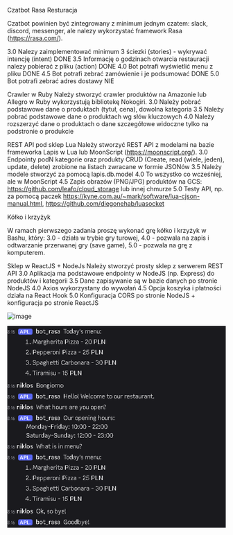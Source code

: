 Czatbot Rasa Resturacja

Czatbot powinien być zintegrowany z minimum jednym czatem: slack,
discord, messenger, ale nalezy wykorzystać framework Rasa
(https://rasa.com/).

3.0 Nalezy zaimplementować minimum 3 ściezki (stories) - wykrywać
intencję (intent) DONE
3.5 Informację o godzinach otwarcia restauracji nalezy pobierać z
pliku (action) DONE
4.0 Bot potrafi wyświetlić menu z pliku DONE
4.5 Bot potrafi zebrać zamówienie i je podsumować DONE
5.0 Bot potrafi zebrać adres dostawy NIE



Crawler w Ruby
Należy stworzyć crawler produktów na Amazonie lub Allegro w Ruby
wykorzystują bibliotekę Nokogiri.
3.0 Należy pobrać podstawowe dane o produktach (tytuł, cena), dowolna
kategoria
3.5 Należy pobrać podstawowe dane o produktach wg słów kluczowych
4.0 Należy rozszerzyć dane o produktach o dane szczegółowe widoczne
tylko na podstronie o produkcie

REST API pod sklep Lua
Należy stworzyć REST API z modelami na bazie frameworka Lapis w Lua
lub MoonScript (https://moonscript.org/).
3.0 Endpointy podN kategorie oraz produkty CRUD (Create, read (wiele,
jeden), update, delete) zrobione na listach zwracane w formie JSONów
3.5 Należy modele stworzyć za pomocą lapis.db.model
4.0 To wszystko co wcześniej, ale w MoonScript
4.5 Zapis obrazów (PNG/JPG) produktów na GCS:
https://github.com/leafo/cloud_storage lub innej chmurze
5.0 Testy API, np. za pomocą paczek
https://kyne.com.au/~mark/software/lua-cjson-manual.html,
https://github.com/diegonehab/luasocket


Kółko i krzyżyk

W ramach pierwszego zadania proszę wykonać grę kółko i krzyżyk w
Bashu, który:
3.0 - działa w trybie gry turowej,
4.0 - pozwala na zapis i odtwarzanie przerwanej gry (save game),
5.0 - pozwala na grę z komputerem.


Sklep w ReactJS + NodeJs
Należy stworzyć prosty sklep z serwerem REST API
3.0 Aplikacja ma podstawowe endpointy w NodeJS (np. Express) do
produktów i kategorii
3.5 Dane zapisywanie są w bazie danych po stronie NodeJS
4.0 Axios wykorzystany do wywołań
4.5 Opcja koszyka i płatności działa na React Hook
5.0 Konfiguracja CORS po stronie NodeJS + konfiguracja po stronie
ReactJS

![image](https://github.com/user-attachments/assets/972706ac-2463-4be4-bc4f-ee6543ab0b86)

![alt text](image.png)
